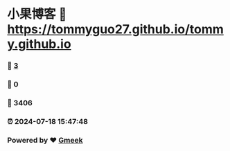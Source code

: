 # 小果博客 :link: https://tommyguo27.github.io/tommy.github.io 
### :page_facing_up: [3](https://tommyguo27.github.io/tommy.github.io/tag.html) 
### :speech_balloon: 0 
### :hibiscus: 3406 
### :alarm_clock: 2024-07-18 15:47:48 
### Powered by :heart: [Gmeek](https://github.com/Meekdai/Gmeek)

